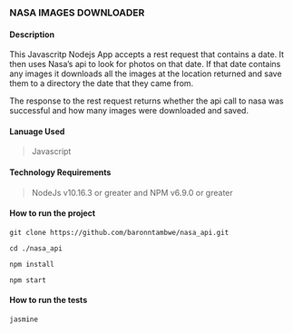 ### NASA IMAGES DOWNLOADER

#### Description

This Javascritp Nodejs App accepts a rest request that contains a date. It then uses Nasa’s api to look for photos on that date. If that date contains any images it downloads all the images at the location returned and save them to a directory the date that they came from. 

The response to the rest request returns whether the api call to nasa was successful and how many images were downloaded and saved.

#### Lanuage Used

> Javascript

#### Technology Requirements

> NodeJs v10.16.3 or greater and 
> NPM v6.9.0 or greater


#### How to run the project

`git clone https://github.com/baronntambwe/nasa_api.git`

`cd ./nasa_api`

`npm install`

`npm start`

#### How to run the tests

`jasmine`



